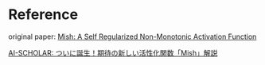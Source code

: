 # Reference

original paper: [Mish: A Self Regularized Non-Monotonic Activation Function](https://arxiv.org/abs/1908.08681)

[AI-SCHOLAR: ついに誕生！期待の新しい活性化関数「Mish」解説](https://ai-scholar.tech/articles/treatise/mish-ai-374)